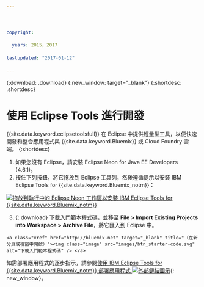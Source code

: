 ```yaml
---



copyright:

  years: 2015，2017

lastupdated: "2017-01-12"

---
```


{:download: .download}
{:new_window: target="_blank"}
{:shortdesc: .shortdesc}

# 使用 Eclipse Tools 進行開發

{{site.data.keyword.eclipsetoolsfull}} 在 Eclipse 中提供輕量型工具，以便快速開發和整合應用程式與 {{site.data.keyword.Bluemix}} 或 Cloud Foundry 雲端。
{:shortdesc}

  1. 如果您沒有 Eclipse，請安裝 Eclipse Neon for Java EE Developers (4.6.1)。
  2. 按住下列按鈕，將它拖放到 Eclipse 工具列，然後遵循提示以安裝 IBM Eclipse Tools for {{site.data.keyword.Bluemix_notm}}：

   [![拖放到執行中的 Eclipse Neon 工作區以安裝 IBM Eclipse Tools for {{site.data.keyword.Bluemix_notm}}](images/installbutton.png)](http://marketplace.eclipse.org/marketplace-client-intro?mpc_install=1774120)

  3. {: download} 下載入門範本程式碼，並移至 **File > Import Existing Projects into Workspace > Archive File**，將它匯入到 Eclipse 中。

    <a class="xref" href="http://bluemix.net" target="_blank" title="（在新分頁或視窗中開啟）"><img class="image" src="images/btn_starter-code.svg" alt="下載入門範本程式碼" /> </a>
  

如需部署應用程式的逐步指示，請參閱[使用 IBM Eclipse Tools for {{site.data.keyword.Bluemix_notm}} 部署應用程式 ![外部鏈結圖示](../icons/launch-glyph.svg)](/docs/manageapps/eclipsetools/eclipsetools.html#eclipsetools){: new_window}。
